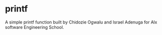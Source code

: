 # printf
A simple printf function built by Chidozie Ogwalu and Israel Adenuga for Alx software Engineering School.
